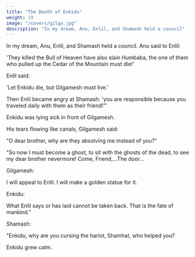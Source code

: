```yaml
---
title: "The Death of Enkidu"
weight: 19
image: "/covers/gilga.jpg"
description: "In my dream, Anu, Enlil, and Shamash held a council"
--- 
```


  
In my dream, Anu, Enlil, and Shamash held a council. Anu said to Enlil:	
  
'They killed the Bull of Heaven have also slain Humbaba, the one of them who pulled up the Cedar of the Mountain must die!'	
  
Enlil	said:

'Let Enkidu	die, but Gilgamesh must live.'

  
Then Enlil became angry at Shamash: 'you are responsible because you traveled daily with them as their friend!"'	
  
Enkidu was lying sick in front of Gilgamesh.	
  
His	tears flowing like canals, Gilgamesh said:	
  
"O dear brother, why are they absolving me instead of you?"	
  
"So now I must become a ghost, to sit with the ghosts of the dead, to see my dear brother nevermore! Come, Friend,...The door...	

<!-- Enkidu raised his eyes,...and spoke to the door as if it were human. -->

Gilgamesh:

I will appeal to Enlil. I will make a golden statue for it. 

Enkidu: 

What Enlil says or has laid cannot be taken back. That is the fate of mankind."	
 
Shamash:

"Enkidu, why are you cursing  the harlot, Shamhat, who helped you? 

Enkidu grew calm. 

